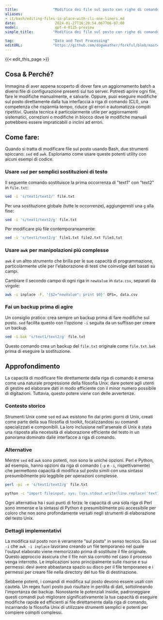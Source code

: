 ```yaml
---
title:                "Modifica dei file sul posto con righe di comando CLI"
aliases:
- it/bash/editing-files-in-place-with-cli-one-liners.md
date:                  2024-01-27T16:20:54.067706-07:00
model:                 gpt-4-0125-preview
simple_title:         "Modifica dei file sul posto con righe di comando CLI"

tag:                  "Data and Text Processing"
editURL:              "https://github.com/dogweather/forkful/blob/master/content/it/bash/editing-files-in-place-with-cli-one-liners.md"
---
```


{{< edit_this_page >}}

## Cosa & Perché?

Immagina di aver appena scoperto di dover fare un aggiornamento batch a diversi file di configurazione presenti sul tuo server. Potresti aprire ogni file, fare le modifiche manualmente, e salvarle. Oppure, puoi eseguire modifiche sul posto direttamente dalla tua interfaccia a riga di comando (CLI), una competenza che risparmia tempo, riduce gli errori e automatizza compiti ripetitivi. Questa tecnica è particolarmente utile per aggiornamenti sistematici, correzioni o modifiche in blocco dove le modifiche manuali potrebbero essere impraticabili o inclini ad errori.

## Come fare:

Quando si tratta di modificare file sul posto usando Bash, due strumenti spiccano: `sed` ed `awk`. Esploriamo come usare queste potenti utility con alcuni esempi di codice.

### Usare `sed` per semplici sostituzioni di testo

Il seguente comando sostituisce la prima occorrenza di "text1" con "text2" in `file.txt`:

```Bash
sed -i 's/text1/text2/' file.txt
```

Per una sostituzione globale (tutte le occorrenze), aggiungeresti una `g` alla fine:

```Bash
sed -i 's/text1/text2/g' file.txt
```

Per modificare più file contemporaneamente:

```Bash
sed -i 's/text1/text2/g' file1.txt file2.txt file3.txt
```

### Usare `awk` per manipolazioni più complesse

`awk` è un altro strumento che brilla per le sue capacità di programmazione, particolarmente utile per l'elaborazione di testi che coinvolge dati basati su campi.

Cambiare il secondo campo di ogni riga in `newValue` in `data.csv`, separati da virgole:

```Bash
awk -i inplace -F, '{$2="newValue"; print $0}' OFS=, data.csv
```

### Fai un backup prima di agire

Un consiglio pratico: crea sempre un backup prima di fare modifiche sul posto. `sed` facilita questo con l'opzione `-i` seguita da un suffisso per creare un backup.

```Bash
sed -i.bak 's/text1/text2/g' file.txt
```

Questo comando crea un backup del `file.txt` originale come `file.txt.bak` prima di eseguire la sostituzione.

## Approfondimento

La capacità di modificare file direttamente dalla riga di comando è emersa come una naturale progressione della filosofia Unix: dare potere agli utenti di gestire ed elaborare dati in modo efficiente con il minor numero possibile di digitazioni. Tuttavia, questo potere viene con delle avvertenze.

### Contesto storico

Strumenti Unix come `sed` ed `awk` esistono fin dai primi giorni di Unix, creati come parte della sua filosofia di toolkit, focalizzandosi su comandi specializzati e componibili. La loro inclusione nell'arsenale di Unix è stata una risposta alla necessità di elaborazione efficiente del testo in un panorama dominato dalle interfacce a riga di comando.

### Alternative

Mentre `sed` ed `awk` sono potenti, non sono le uniche opzioni. Perl e Python, ad esempio, hanno opzioni da riga di comando (`-p` e `-i`, rispettivamente) che permettono capacità di modifica sul posto simili con una sintassi presumibilmente più leggibile per operazioni complesse.

```Bash
perl -pi -e 's/text1/text2/g' file.txt
```

```Bash
python -c "import fileinput, sys; [sys.stdout.write(line.replace('text1', 'text2')) for line in fileinput.input(files='file.txt', inplace=True)]"
```

Ogni alternativa ha i suoi punti di forza: le capacità di una sola riga di Perl sono immense e la sintassi di Python è presumibilmente più accessibile per coloro che non sono profondamente versati negli strumenti di elaborazione del testo Unix.

### Dettagli implementativi

La modifica sul posto non è veramente "sul posto" in senso tecnico. Sia `sed -i` che `awk -i inplace` lavorano creando un file temporaneo nel quale l'output elaborato viene memorizzato prima di sostituire il file originale. Questo approccio assicura che il file non sia corrotto nel caso il processo venga interrotto. Le implicazioni sono principalmente sulle risorse e sui permessi: devi avere abbastanza spazio su disco per il file temporaneo e i permessi per creare file nella directory del tuo file di destinazione.

Sebbene potenti, i comandi di modifica sul posto devono essere usati con cautela. Un regex fuori posto può risultare in perdita di dati, sottolineando l'importanza dei backup. Nonostante le potenziali insidie, padroneggiare questi comandi può migliorare significativamente la tua capacità di eseguire modifiche rapide ed efficienti ai file direttamente dalla riga di comando, incarnando la filosofia Unix di utilizzare strumenti semplici e potenti per compiere compiti complessi.
